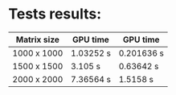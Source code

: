 # Tests results:


| Matrix size | GPU time | GPU time |
| --- | --- | --- |
| 1000 x 1000 | 1.03252 s | 0.201636 s |
| 1500 x 1500 | 3.105 s | 0.63642 s |
| 2000 x 2000 | 7.36564 s | 1.5158 s |
